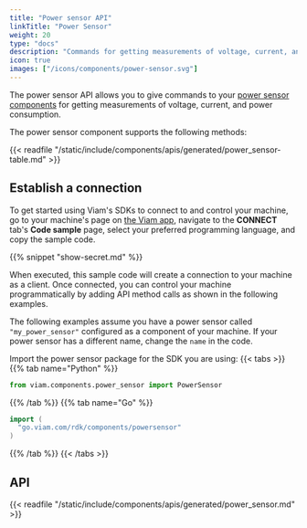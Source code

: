 ```yaml
---
title: "Power sensor API"
linkTitle: "Power Sensor"
weight: 20
type: "docs"
description: "Commands for getting measurements of voltage, current, and power consumption."
icon: true
images: ["/icons/components/power-sensor.svg"]
---
```


The power sensor API allows you to give commands to your [power sensor components](/components/power-sensor/) for getting measurements of voltage, current, and power consumption.

The power sensor component supports the following methods:

{{< readfile "/static/include/components/apis/generated/power_sensor-table.md" >}}

## Establish a connection

To get started using Viam's SDKs to connect to and control your machine, go to your machine's page on [the Viam app](https://app.viam.com), navigate to the **CONNECT** tab's **Code sample** page, select your preferred programming language, and copy the sample code.

{{% snippet "show-secret.md" %}}

When executed, this sample code will create a connection to your machine as a client.
Once connected, you can control your machine programmatically by adding API method calls as shown in the following examples.

The following examples assume you have a power sensor called `"my_power_sensor"` configured as a component of your machine.
If your power sensor has a different name, change the `name` in the code.

Import the power sensor package for the SDK you are using:
{{< tabs >}}
{{% tab name="Python" %}}

```python
from viam.components.power_sensor import PowerSensor
```

{{% /tab %}}
{{% tab name="Go" %}}

```go
import (
  "go.viam.com/rdk/components/powersensor"
)
```

{{% /tab %}}
{{< /tabs >}}

## API

{{< readfile "/static/include/components/apis/generated/power_sensor.md" >}}
